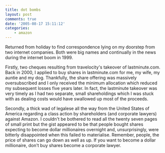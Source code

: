 ```yaml
---
title: dot bombs
layout: post
comments: true
date: '2005-08-17 15:11:12'
categories:
    - amazon
---
```

Returned from holiday to find correspondence lying on my doorstep from
two internet companies. Both were big names and continually in the news
during the internet boom in 1999.

Firstly, two cheques resulting from travelocity's takeover of
lastminute.com. Back in 2000, I applied to buy shares in lastminute.com
for me, my wife, my auntie and my dog. Thankfully, the share offering
was massively oversubscribed and I only received the minimum allocation
which reduced my subsequent losses five years later. In fact, the
lastminute takeover was very timely as I had two separate, small
shareholdings which I was stuck with as dealing costs would have
swallowed up most of the proceeds.

Secondly, a thick wad of legalese all the way from the United States of
America regarding a class action by shareholders (and corporate lawyers)
against Amazon. I couldn't be bothered to read all the twenty seven
pages of small print but the gist appeared to be that people bought
shares expecting to become dollar millionaires overnight and,
unsurprisingly, were bitterly disappointed when this failed to
materialise. Remember, people, the price of shares can go down as well
as up. If you want to become a dollar millionaire, don't buy shares
become a corporate lawyer.
